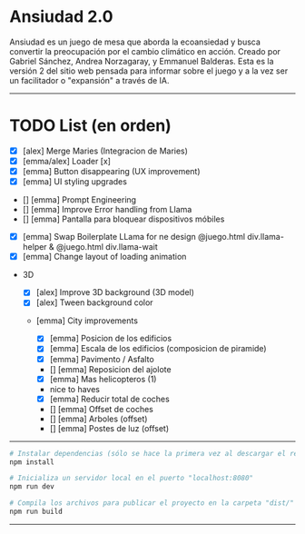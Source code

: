 # Ansiudad 2.0

Ansiudad es un juego de mesa que aborda la ecoansiedad y busca convertir la preocupación por el cambio climático en acción. Creado por Gabriel Sánchez, Andrea Norzagaray, y Emmanuel Balderas. Esta es la versión 2 del sitio web pensada para informar sobre el juego y a la vez ser un facilitador o "expansión" a través de IA.

---

# TODO List (en orden)

- [x] [alex] Merge Maries (Integracion de Maries)
- [x] [emma/alex] Loader [x]
- [x] [emma] Button disappearing (UX improvement)
- [x] [emma] UI styling upgrades
- [] [emma] Prompt Engineering
- [] [emma] Improve Error handling from Llama
- [] [emma] Pantalla para bloquear dispositivos móbiles
- [x] [emma] Swap Boilerplate LLama for ne design @juego.html div.llama-helper & @juego.html div.llama-wait
- [x] [emma] Change layout of loading animation
- 3D

  - [x] [alex] Improve 3D background (3D model)
  - [x] [alex] Tween background color

  - [emma] City improvements

    - [x] [emma] Posicion de los edificios
    - [x] [emma] Escala de los edificios (composicion de piramide)
    - [x] [emma] Pavimento / Asfalto
    - [] [emma] Reposicion del ajolote
    - [x] [emma] Mas helicopteros (1)

    - nice to haves
    - [x] [emma] Reducir total de coches
    - [] [emma] Offset de coches
    - [] [emma] Arboles (offset)
    - [] [emma] Postes de luz (offset)

---

```bash
# Instalar dependencias (sólo se hace la primera vez al descargar el repositorio)
npm install

# Inicializa un servidor local en el puerto "localhost:8080"
npm run dev

# Compila los archivos para publicar el proyecto en la carpeta "dist/"
npm run build
```

---
